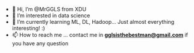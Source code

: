 - 👋 Hi, I’m @MrGGLS from XDU
- 👀 I’m interested in data science
- 🌱 I’m currently learning ML, DL, Hadoop... Just almost everything interesting! :)
- 📫 How to reach me ... contact me in **gglsisthebestman@gmail.com** if you have any question

<!---
MrGGLS/MrGGLS is a ✨ special ✨ repository because its `README.md` (this file) appears on your GitHub profile.
You can click the Preview link to take a look at your changes.
--->
